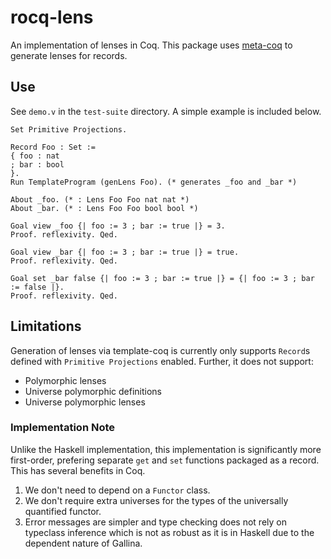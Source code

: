 # rocq-lens
An implementation of lenses in Coq. This package uses [meta-coq](https://github.com/MetaCoq/metacoq) to generate lenses for records.

## Use
See `demo.v` in the `test-suite` directory. A simple example is included below.

```coq
Set Primitive Projections.

Record Foo : Set :=
{ foo : nat
; bar : bool
}.
Run TemplateProgram (genLens Foo). (* generates _foo and _bar *)

About _foo. (* : Lens Foo Foo nat nat *)
About _bar. (* : Lens Foo Foo bool bool *)

Goal view _foo {| foo := 3 ; bar := true |} = 3.
Proof. reflexivity. Qed.

Goal view _bar {| foo := 3 ; bar := true |} = true.
Proof. reflexivity. Qed.

Goal set _bar false {| foo := 3 ; bar := true |} = {| foo := 3 ; bar := false |}.
Proof. reflexivity. Qed.
```

## Limitations
Generation of lenses via template-coq is currently only supports `Record`s defined with `Primitive Projections` enabled. Further, it does not support:

- Polymorphic lenses
- Universe polymorphic definitions
- Universe polymorphic lenses

### Implementation Note
Unlike the Haskell implementation, this implementation is significantly more first-order, prefering separate `get` and `set` functions packaged as a record. This has several benefits in Coq.

1. We don't need to depend on a `Functor` class.
2. We don't require extra universes for the types of the universally quantified functor.
3. Error messages are simpler and type checking does not rely on typeclass inference which is not as robust as it is in Haskell due to the dependent nature of Gallina.
